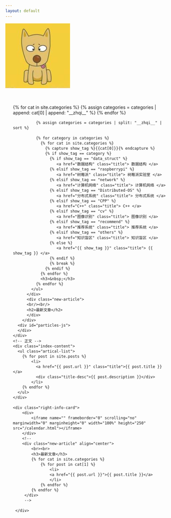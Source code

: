 ```yaml
---
layout: default
---
```


<body>
  <script src="/js/fire-boom.js"></script>
  <script src="/js/dynamic-scrollbarl.js"></script>

  <script>
    const cursorSpecialEffects = new CursorSpecialEffects()
    cursorSpecialEffects.init()
  </script>

  <div class="index-wrapper">
    <div class="aside">
      <div class="info-card">
          <div id="divcss5"><img src="/images/header.png" /></div>
          <br/><br/>
          <div align="left" id="index_tag">
            <ul class="categories-list">
              {% for cat in site.categories %}
                {% assign categories = categories | append: cat[0] | append: "__zhqi__" %}
              {% endfor %}

              {% assign categories = categories | split: "__zhqi__" | sort %}

              {% for category in categories %}
                {% for cat in site.categories %}
                  {% capture show_tag %}{{cat[0]}}{% endcapture %}
                  {% if show_tag == category %}
                    {% if show_tag == "data_struct" %}
                       <a href="数据结构" class="title"> 数据结构 </a>
                    {% elsif show_tag == "raspberrypi" %}
                       <a href="树莓派" class="title"> 树莓派实验室 </a>
                    {% elsif show_tag == "network" %}
                       <a href="计算机网络" class="title"> 计算机网络 </a>
                    {% elsif show_tag == "Distributed-OS" %}
                       <a href="分布式系统" class="title"> 分布式系统 </a>
                    {% elsif show_tag == "CPP" %}
                       <a href="C++" class="title"> C++ </a>
                    {% elsif show_tag == "cv" %}
                       <a href="图像识别" class="title"> 图像识别 </a>
                    {% elsif show_tag == "recommend" %}
                       <a href="推荐系统" class="title"> 推荐系统 </a>
                    {% elsif show_tag == "others" %}
                       <a href="知识盲区" class="title"> 知识盲区 </a>
                    {% else %}
                       <a href="{{ show_tag }}" class="title"> {{ show_tag }} </a>
                    {% endif %}
                    {% break %}
                  {% endif %}
                {% endfor %}
                <h3>&nbsp;</h3>
              {% endfor %}
            </ul>
          </div>
          <div class="new-article">
          <br/><br/>
          <h2>最新文章</h2>
          </div>
        </div>
      <div id="particles-js">
      </div>
    </div>
    <!-- 正文 -->
    <div class="index-content">
      <ul class="artical-list">
        {% for post in site.posts %}
            <li>
              <a href="{{ post.url }}" class="title">{{ post.title }}</a>
              <div class="title-desc">{{ post.description }}</div>
            </li>
        {% endfor %}
      </ul>
    </div>
    
    <div class="right-info-card">
        <div>
            <iframe name="" frameborder="0" scrolling="no" marginwidth="0" marginheight="0" width="100%" height="250" src="/calendar.html"></iframe> 
        </div>
        <!--
        <div class="new-article" align="center">
            <br><br>
            <h3>最新文章</h3>
            {% for cat in site.categories %}
                {% for post in cat[1] %}
                    <li>
                    <a href="{{ post.url }}">{{ post.title }}</a>
                    </li>
                {% endfor %}
            {% endfor %}
         </div>
         -->
         
     </div>
      
      
  </div>
</body>
